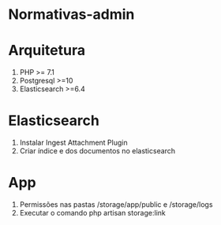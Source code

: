 <h1>Normativas-admin</h1>

# Arquitetura
1. PHP >= 7.1
2. Postgresql >=10
3. Elasticsearch >=6.4


# Elasticsearch
1. Instalar Ingest Attachment Plugin
2. Criar índice e dos documentos no elasticsearch

# App
1. Permissões nas pastas /storage/app/public e /storage/logs
2. Executar o comando 
php artisan storage:link
